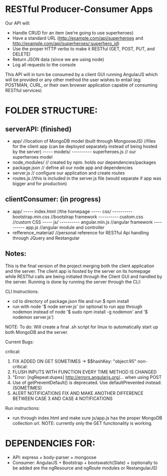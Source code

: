 # RESTful Producer-Consumer Apps

Our API will:

- Handle CRUD for an item (we’re going to use superheroes)
- Have a standard URL (http://example.com/api/superheroes and http://example.com/api/superheroes/:superhero_id)
- Use the proper HTTP verbs to make it RESTful (GET, POST, PUT, and DELETE)
- Return JSON data (since we are using node)
- Log all requests to the console

This API will in turn be consumed by a client GUI running AngularJS which will be provided or any other method the user wishes to entail (eg: POSTMAN, CURL, or their own browser application capable of consuming RESTful services)

# FOLDER STRUCTURE:


serverAPI: (finished)
-
- app/						//location of MongoDB model (built through MongooseJS)
							//files for the client app (can be deployed separately instead of being hosted by the server)
----- models/
---------- superheroes.js  // our superheroes model
- node_modules/     // created by npm. holds our dependencies/packages
- package.json      // define all our node app and dependencies
- server.js         // configure our application and create routes
- routes.js //this is included in the server.js file (would separate if app was bigger and for production)


clientConsumer: (in progress)
-
- app/
----- index.html				//the homepage
----- css/
---------- bootstrap.min.css   	//bootstrap framework
---------- custom.css	       	//custom CSS
----- js/
---------- angular.min.js		//angular framework
---------- app.js				//angular module and controller
- refference_material/			//personal reference for RESTful Api handling through JQuery and Restangular


Notes:
-
This is the final version of the project merging both the client application and the server. The client app is hosted by the server on its homepage while RESTful calls are being initiated through the Client GUI and handled by the server. Running is done by running the server through the CLI:

CLI Instructions:
- cd to directory of package.json file and run $ npm install
- run with node '$ node server.js' (or optional to run app through nodemon instead of node '$ sudo npm install -g nodemon' and '$ nodemon server.js')


NOTE: To do: Will create a final .sh script for linux to automatically start up both MongoDB and the server.


Current Bugs:

critical:
1) FIX ADDED ON GET SOMETIMES -> $$hashKey: "object:95"
non-critical:
1) FLUSH INPUTS WITH FUNCTION EVERY TIME METHOD IS CHANGED 
2) "Error: [ngRepeat:dupes] http://errors.angularjs.org/... when using POST
3) Use of getPreventDefault() is deprecated.  Use defaultPrevented instead. (SOMETIMES)
4) ALERT NOTIFICATIONS FIX AND MAKE ANOTHER DIFFERENCE BETWEEN CASE 3 AND CASE 4 NOTIFICATIONS

Run instructions:
- run through index.html and make sure js/app.js has the proper MongoDB collection url. 
NOTE: currently only the GET functionality is working.

# DEPENDENCIES FOR:

- API: express + body-parser + mongoose
- Consumer: AngularJS + Bootstrap + bootswatch(Slate) + (optionally to be added are the ngResource and ngRoute modules or RestangularJS)
